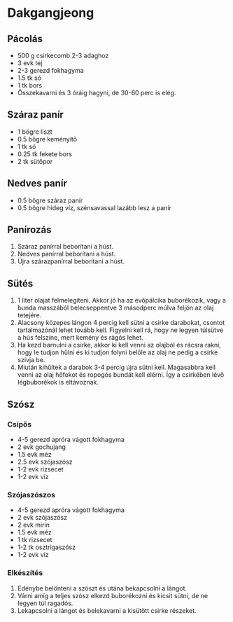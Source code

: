 # Dakgangjeong

## Pácolás
- 500 g csirkecomb 2-3 adaghoz
- 3 evk tej
- 2-3 gerezd fokhagyma
- 1.5 tk só
- 1 tk bors
- Összekavarni és 3 óráig hagyni, de 30-60 perc is elég.

## Száraz panír
- 1 bögre liszt
- 0.5 bögre keményítő
- 1 tk só
- 0.25 tk fekete bors
- 2 tk sütőpor

## Nedves panír
- 0.5 bögre száraz panír
- 0.5 bögre hideg víz, szénsavassal lazább lesz a panír

## Panírozás
1. Száraz panírral beborítani a húst.
2. Nedves panírral beborítani a húst.
3. Újra szárazpanírral beborítani a húst.

## Sütés
1. 1 liter olajat felmelegíteni. Akkor jó ha az evőpálcika buborékozik, vagy a bunda masszából belecseppentve 3 másodperc múlva feljön az olaj tetejére.
2. Alacsony közepes lángon 4 percig kell sütni a csirke darabokat, csontot tartalmazónál lehet tovább kell. Figyelni kell rá, hogy ne legyen túlsütve a hús felszíne, mert kemény és rágós lehet.
3. Ha kezd barnulni a csirke, akkor ki kell venni az olajból és rácsra rakni, hogy le tudjon hűlni és ki tudjon folyni belőle az olaj ne pedig a csirke szívja be.
4. Miután kihűltek a darabok 3-4 percig újra sütni kell. Magasabbra kell venni az olaj hőfokot és ropogós bundát kell elérni. Így a csirkében lévő légbuborékok is eltávoznak.

## Szósz

### Csípős
- 4-5 gerezd apróra vágott fokhagyma
- 2 evk gochujang
- 1.5 evk méz
- 2.5 evk szójaszósz
- 1-2 evk rizsecet
- 1-2 evk víz

### Szójaszószos
- 4-5 gerezd apróra vágott fokhagyma
- 2 evk szójaszósz
- 2 evk mirin
- 1.5 evk méz
- 1 tk rizsecet
- 1-2 tk osztrigaszósz
- 1-2 evk víz

### Elkészítés
1. Edénybe belönteni a szószt és utána bekapcsolni a lángot.
2. Várni amíg a teljes szósz elkezd buborékozni és kicsit sütni, de ne legyen túl ragadós.
3. Lekapcsolni a lángot és belekavarni a kisütött csirke részeket.


